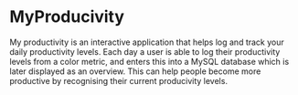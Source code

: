 <h1>MyProducivity</h1>
<p>My productivity is an interactive application that helps log and track your daily productivity levels. Each day a user is able to log their productivity levels from a color metric, and enters this into a MySQL database which is later displayed as an overview. This can help people become more productive by recognising their current producivity levels.</p>
